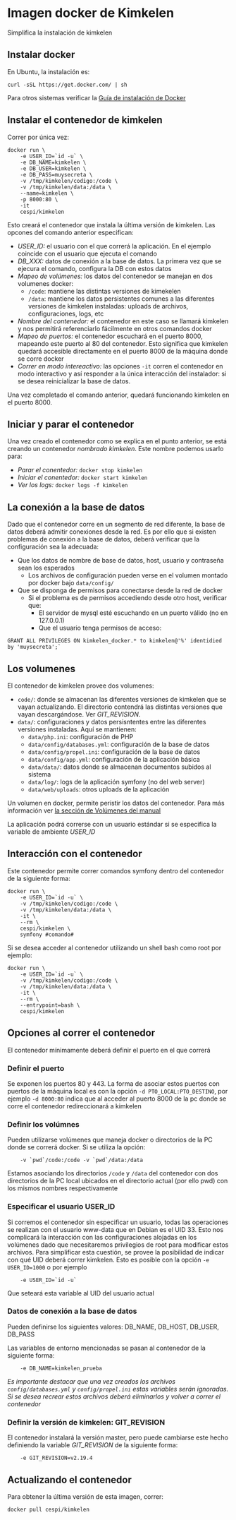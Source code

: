 # Imagen docker de Kimkelen 

Simplifica la instalación de kimkelen

## Instalar docker

En Ubuntu, la instalación es:

```
curl -sSL https://get.docker.com/ | sh
```

Para otros sistemas verificar la [Guía de instalación de
Docker](https://docs.docker.com/installation/)

## Instalar el contenedor de kimkelen

Correr por única vez:

```
docker run \
    -e USER_ID=`id -u` \
    -e DB_NAME=kimkelen \
    -e DB_USER=kimkelen \
    -e DB_PASS=muysecreta \
    -v /tmp/kimkelen/codigo:/code \
    -v /tmp/kimkelen/data:/data \
    --name=kimkelen \
    -p 8000:80 \
    -it
    cespi/kimkelen
```

Esto creará el contenedor que instala la última versión de kimkelen. Las opcones
del comando anterior especifican:

* *USER_ID:* el usuario con el que correrá la aplicación. En el ejemplo coincide
  con el usuario que ejecuta el comando
* *DB_XXX:* datos de conexión a la base de datos. La primera vez que se ejecura
  el comando, configura la DB con estos datos
* *Mapeo de volúmenes:* los datos del contenedor se manejan en dos volumenes
  docker:
  * `/code`: mantiene las distintas versiones de kimekelen
  * `/data`: mantiene los datos persistentes comunes a las diferentes versiones
    de kimkelen instaladas: uploads de archivos, configuraciones, logs, etc
* *Nombre del contenedor:* el contenedor en este caso se llamará kimkelen y nos
  permitirá referenciarlo fácilmente en otros comandos docker
* *Mapeo de puertos:* el contenedor escuchará en el puerto 8000, mapeando este
  puerto al 80 del contenedor. Esto significa que kimkelen quedará accesible
  directamente en el puerto 8000 de la máquina donde se corre docker
* *Correr en modo intereactivo:* las opciones `-it` corren el contenedor en modo
  interactivo y así responder a la única interacción del instalador: si se desea
  reinicializar la base de datos.

Una vez completado el comando anterior, quedará funcionando kimkelen en el
puerto 8000.


## Iniciar y parar el contenedor

Una vez creado el contenedor como se explica en el punto anterior, se está
creando un contenedor *nombrado kimkelen*. Este nombre podemos usarlo para:

* *Parar el conentedor:* `docker stop kimkelen`
* *Iniciar el conentedor:* `docker start kimkelen`
* *Ver los logs:* `docker logs -f kimkelen`

## La conexión a la base de datos

Dado que el contenedor corre en un segmento de red diferente, la base de datos
deberá admitir conexiones desde la red. Es por ello que si existen problemas de
conexión  a la base de datos, deberá verificar que la configuración sea la adecuada:

* Que los datos de nombre de base de datos, host, usuario y contraseña sean los
  esperados
  * Los archivos de configuración pueden verse en el volumen montado por docker
    bajo `data/config/`
* Que se disponga de permisos para conectarse desde la red de docker
  * Si el problema es de permisos accediendo desde otro host, verificar que:
    * El servidor de mysql esté escuchando en un puerto válido (no en 127.0.0.1)
    * Que el usuario tenga permisos de acceso: 

```
GRANT ALL PRIVILEGES ON kimkelen_docker.* to kimkelen@'%' identidied by 'muysecreta';`
```


## Los volumenes

El contenedor de kimkelen provee dos volumenes:

* `code/`: donde se almacenan las diferentes versiones de kimkelen que se vayan
  actualizando. El directorio contendrá las distintas versiones que vayan
descargándose. Ver *GIT_REVISION*. 
* `data/`: configuraciones y datos persisntentes entre las diferentes
  versiones instaladas. Aquí se mantienen:
  * `data/php.ini`: configuración de PHP
  * `data/config/databases.yml`: configuración de la base de datos
  * `data/config/propel.ini`: configuración de la base de datos
  * `data/config/app.yml`: configuración de la aplicación básica
  * `data/data/`: datos donde se almacenan documentos subidos al sistema
  * `data/log/`: logs de la aplicación symfony (no del web server)
  * `data/web/uploads`: otros uploads de la aplicación

Un volumen en docker, permite peristir los datos del contenedor. Para más
información ver [la sección de Volúmenes del
manual](https://docs.docker.com/userguide/dockervolumes/)

La aplicación podrá correrse con un usuario estándar si se especifica la
variable de ambiente *USER_ID*

## Interacción con el contenedor

Este contenedor permite correr comandos symfony dentro del contenedor de la
siguiente forma:

```
docker run \
    -e USER_ID=`id -u` \
    -v /tmp/kimkelen/codigo:/code \
    -v /tmp/kimkelen/data:/data \
    -it \
    --rm \
    cespi/kimkelen \
    symfony #comando#
```

Si se desea acceder al contenedor utilizando un shell bash como root por ejemplo:

```
docker run \
    -e USER_ID=`id -u` \
    -v /tmp/kimkelen/codigo:/code \
    -v /tmp/kimkelen/data:/data \
    -it \
    --rm \
    --entrypoint=bash \
    cespi/kimkelen
```

## Opciones al correr el contenedor

El contenedor mínimamente deberá definir el puerto en el que correrá

### Definir el puerto

Se exponen los puertos 80 y 443. La forma de asociar estos puertos con puertos
de la máquina local es con la opción `-d PTO_LOCAL:PTO_DESTINO`, por ejemplo `-d
8000:80` indica que al acceder al puerto 8000 de la pc donde se corre el
contenedor redireccionará a kimkelen

### Definir los volúmnes

Pueden utilizarse volúmenes que maneja docker o directorios de la PC donde se
correrá docker. Si se utiliza la opción:

```
    -v `pwd`/code:/code -v `pwd`/data:/data
```

Estamos asociando los directorios `/code` y `/data` del contenedor con dos
directorios de la PC local ubicados en el directorio actual (por ello pwd) con
los mismos nombres respectivamente

### Especificar el usuario USER_ID

Si corremos el contenedor sin especificar un usuario, todas las operaciones se
realizan con el usuario www-data que en Debian es el UID 33. Esto nos complicará
la interacción con las configuraciones alojadas en los volúmenes dado que necesitaremos
privilegios de root para modificar estos archivos.
Para simplificar esta cuestión, se provee la posibilidad de indicar con qué UID
deberá correr kimkelen. Esto es posible con la opción `-e USER_ID=1000` o por
ejemplo

```
    -e USER_ID=`id -u`
```

Que seteará esta variable al UID del usuario actual

### Datos de conexión a la base de datos

Pueden definirse los siguientes valores: DB_NAME, DB_HOST, DB_USER, DB_PASS

Las variables de entorno mencionadas se pasan al contenedor de la siguiente
forma:

```
    -e DB_NAME=kimkelen_prueba
```

*Es importante destacar que una vez creados los archivos `config/databases.yml`
y `config/propel.ini` estas variables serán ignoradas. Si se desea recrear estos
archivos deberá eliminarlos y volver a correr el contenedor*

### Definir la versión de kimkelen: GIT_REVISION

El contenedor instalará la versión master, pero puede cambiarse este hecho
definiendo la variable *GIT_REVISION* de la siguiente forma:

```
    -e GIT_REVISION=v2.19.4
```

## Actualizando el contenedor

Para obtener la última versión de esta imagen, correr: 

```
docker pull cespi/kimkelen
```
